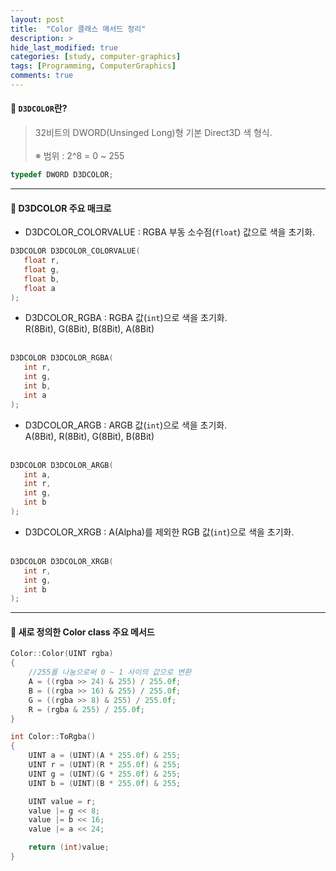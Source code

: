 ```yaml
---
layout: post
title:  "Color 클래스 메서드 정리"
description: >
hide_last_modified: true
categories: [study, computer-graphics]
tags: [Programming, ComputerGraphics]
comments: true
---
```


#### 📼 `D3DCOLOR`란?
> 32비트의 DWORD(Unsinged Long)형 기본 Direct3D 색 형식. <br><br>
※ 범위 : 2^8 = 0 ~ 255 

```cpp
typedef DWORD D3DCOLOR;
```
---
#### 📼 D3DCOLOR 주요 매크로 <br>

* D3DCOLOR_COLORVALUE : RGBA 부동 소수점(`float`) 값으로 색을 초기화. <br>
```cpp
D3DCOLOR D3DCOLOR_COLORVALUE(
   float r,
   float g,
   float b,
   float a
);
```

* D3DCOLOR_RGBA : RGBA 값(`int`)으로 색을 초기화. <br>
R(8Bit), G(8Bit), B(8Bit), A(8Bit) <br><br>
```cpp
D3DCOLOR D3DCOLOR_RGBA(
   int r,
   int g,
   int b,
   int a
);
```

* D3DCOLOR_ARGB : ARGB 값(`int`)으로 색을 초기화. <br>
A(8Bit), R(8Bit), G(8Bit), B(8Bit) <br><br>
```cpp
D3DCOLOR D3DCOLOR_ARGB(
   int a,
   int r,
   int g,
   int b
);
```
* D3DCOLOR_XRGB : A(Alpha)를 제외한 RGB 값(`int`)으로 색을 초기화. <br><br>
```cpp
D3DCOLOR D3DCOLOR_XRGB(
   int r,
   int g,
   int b
);
```

---

#### 📼 새로 정의한 Color class 주요 메서드

```cpp
Color::Color(UINT rgba)
{
    //255를 나눔으로써 0 ~ 1 사이의 값으로 변환
	A = ((rgba >> 24) & 255) / 255.0f; 
	B = ((rgba >> 16) & 255) / 255.0f;
	G = ((rgba >> 8) & 255) / 255.0f;
	R = (rgba & 255) / 255.0f;
}

int Color::ToRgba()
{
	UINT a = (UINT)(A * 255.0f) & 255;
	UINT r = (UINT)(R * 255.0f) & 255;
	UINT g = (UINT)(G * 255.0f) & 255;
	UINT b = (UINT)(B * 255.0f) & 255;

	UINT value = r;
	value |= g << 8;
	value |= b << 16;
	value |= a << 24;

	return (int)value;
}
```
